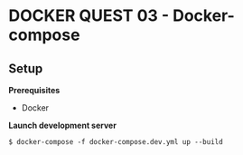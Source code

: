 # DOCKER QUEST 03 - Docker-compose

## Setup

**Prerequisites**

- Docker

**Launch development server**

```shell
$ docker-compose -f docker-compose.dev.yml up --build
```
